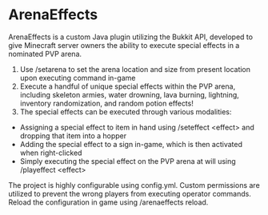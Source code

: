 # ArenaEffects

ArenaEffects is a custom Java plugin utilizing the Bukkit API, developed to give Minecraft server owners the ability to execute special effects in a nominated PVP arena.

1. Use /setarena <area> to set the arena location and size from present location upon executing command in-game
2. Execute a handful of unique special effects within the PVP arena, including skeleton armies, water drowning, lava burning, lightning, inventory randomization, and random potion effects!
3. The special effects can be executed through various modalities:
- Assigning a special effect to item in hand using /seteffect \<effect> and dropping that item into a hopper
- Adding the special effect to a sign in-game, which is then activated when right-clicked
- Simply executing the special effect on the PVP arena at will using /playeffect \<effect>

The project is highly configurable using config.yml. Custom permissions are utilized to prevent the wrong players from executing operator commands.
Reload the configuration in game using /arenaeffects reload.
